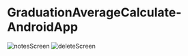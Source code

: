 # GraduationAverageCalculate-AndroidApp
![notesScreen](https://user-images.githubusercontent.com/18592588/63798886-900f6380-c913-11e9-8f0a-13d16dec2cd9.gif)
![deleteScreen](https://user-images.githubusercontent.com/18592588/63798447-c26c9100-c912-11e9-8246-2e6bad4a4783.gif)
